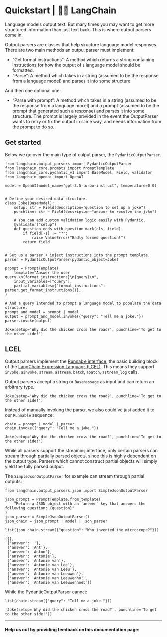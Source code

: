 # Quickstart | 🦜️🔗 LangChain
Language models output text. But many times you may want to get more structured information than just text back. This is where output parsers come in.

Output parsers are classes that help structure language model responses. There are two main methods an output parser must implement:

*   “Get format instructions”: A method which returns a string containing instructions for how the output of a language model should be formatted.
*   “Parse”: A method which takes in a string (assumed to be the response from a language model) and parses it into some structure.

And then one optional one:

*   “Parse with prompt”: A method which takes in a string (assumed to be the response from a language model) and a prompt (assumed to be the prompt that generated such a response) and parses it into some structure. The prompt is largely provided in the event the OutputParser wants to retry or fix the output in some way, and needs information from the prompt to do so.

Get started[​](#get-started "Direct link to Get started")
---------------------------------------------------------

Below we go over the main type of output parser, the `PydanticOutputParser`.

```
from langchain.output_parsers import PydanticOutputParser
from langchain_core.prompts import PromptTemplate
from langchain_core.pydantic_v1 import BaseModel, Field, validator
from langchain_openai import OpenAI

model = OpenAI(model_name="gpt-3.5-turbo-instruct", temperature=0.0)


# Define your desired data structure.
class Joke(BaseModel):
    setup: str = Field(description="question to set up a joke")
    punchline: str = Field(description="answer to resolve the joke")

    # You can add custom validation logic easily with Pydantic.
    @validator("setup")
    def question_ends_with_question_mark(cls, field):
        if field[-1] != "?":
            raise ValueError("Badly formed question!")
        return field


# Set up a parser + inject instructions into the prompt template.
parser = PydanticOutputParser(pydantic_object=Joke)

prompt = PromptTemplate(
    template="Answer the user query.\n{format_instructions}\n{query}\n",
    input_variables=["query"],
    partial_variables={"format_instructions": parser.get_format_instructions()},
)

# And a query intended to prompt a language model to populate the data structure.
prompt_and_model = prompt | model
output = prompt_and_model.invoke({"query": "Tell me a joke."})
parser.invoke(output)

```


```
Joke(setup='Why did the chicken cross the road?', punchline='To get to the other side!')

```


LCEL[​](#lcel "Direct link to LCEL")
------------------------------------

Output parsers implement the [Runnable interface](https://python.langchain.com/docs/expression_language/interface/), the basic building block of the [LangChain Expression Language (LCEL)](https://python.langchain.com/docs/expression_language/). This means they support `invoke`, `ainvoke`, `stream`, `astream`, `batch`, `abatch`, `astream_log` calls.

Output parsers accept a string or `BaseMessage` as input and can return an arbitrary type.

```
Joke(setup='Why did the chicken cross the road?', punchline='To get to the other side!')

```


Instead of manually invoking the parser, we also could’ve just added it to our `Runnable` sequence:

```
chain = prompt | model | parser
chain.invoke({"query": "Tell me a joke."})

```


```
Joke(setup='Why did the chicken cross the road?', punchline='To get to the other side!')

```


While all parsers support the streaming interface, only certain parsers can stream through partially parsed objects, since this is highly dependent on the output type. Parsers which cannot construct partial objects will simply yield the fully parsed output.

The `SimpleJsonOutputParser` for example can stream through partial outputs:

```
from langchain.output_parsers.json import SimpleJsonOutputParser

json_prompt = PromptTemplate.from_template(
    "Return a JSON object with an `answer` key that answers the following question: {question}"
)
json_parser = SimpleJsonOutputParser()
json_chain = json_prompt | model | json_parser

```


```
list(json_chain.stream({"question": "Who invented the microscope?"}))

```


```
[{},
 {'answer': ''},
 {'answer': 'Ant'},
 {'answer': 'Anton'},
 {'answer': 'Antonie'},
 {'answer': 'Antonie van'},
 {'answer': 'Antonie van Lee'},
 {'answer': 'Antonie van Leeu'},
 {'answer': 'Antonie van Leeuwen'},
 {'answer': 'Antonie van Leeuwenho'},
 {'answer': 'Antonie van Leeuwenhoek'}]

```


While the PydanticOutputParser cannot:

```
list(chain.stream({"query": "Tell me a joke."}))

```


```
[Joke(setup='Why did the chicken cross the road?', punchline='To get to the other side!')]

```


* * *

#### Help us out by providing feedback on this documentation page: